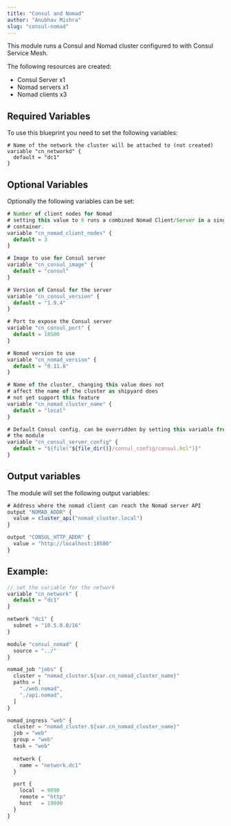 ```yaml
---
title: "Consul and Nomad"
author: "Anubhav Mishra"
slug: "consul-nomad"
---
```


This module runs a Consul and Nomad cluster configured to with Consul Service Mesh.

The following resources are created:
* Consul Server x1
* Nomad servers x1
* Nomad clients x3

## Required Variables

To use this blueprint you need to set the following variables:

```
# Name of the network the cluster will be attached to (not created)
variable "cn_networkd" {
  default = "dc1"
}
```

## Optional Variables

Optionally the following variables can be set:

```javascript
# Number of client nodes for Nomad
# setting this value to 0 runs a combined Nomad Client/Server in a single
# container.
variable "cn_nomad_client_nodes" {
  default = 3
}

# Image to use for Consul server
variable "cn_consul_image" {
  default = "consul"
}

# Version of Consul for the server
variable "cn_consul_version" {
  default = "1.9.4"
}

# Port to expose the Consul server
variable "cn_consul_port" {
  default = 18500
}

# Nomad version to use
variable "cn_nomad_version" {
  default = "0.11.8"
}

# Name of the cluster, changing this value does not 
# affect the name of the cluster as shipyard does 
# not yet support this feature
variable "cn_nomad_cluster_name" {
  default = "local"
}

# Default Consul config, can be overridden by setting this variable from outside
# the module
variable "cn_consul_server_config" {
  default = "${file("${file_dir()}/consul_config/consul.hcl")}"
}
```

## Output variables

The module will set the following output variables:

```javascript
# Address where the nomad client can reach the Nomad server API
output "NOMAD_ADDR" {
  value = cluster_api("nomad_cluster.local")
}

output "CONSUL_HTTP_ADDR" {
  value = "http://localhost:18500"
}
```

## Example:

```javascript
// set the variable for the network
variable "cn_network" {
  default = "dc1"
}

network "dc1" {
  subnet = "10.5.0.0/16"
}

module "consul_nomad" {
  source = "../"
}

nomad_job "jobs" {
  cluster = "nomad_cluster.${var.cn_nomad_cluster_name}"
  paths = [
    "./web.nomad",
    "./api.nomad",
  ]
}

nomad_ingress "web" {
  cluster = "nomad_cluster.${var.cn_nomad_cluster_name}"
  job = "web"
  group = "web"
  task = "web"
  
  network {
    name = "network.dc1"
  }

  port {
    local  = 9090
    remote = "http"
    host   = 19090
  }
}
```